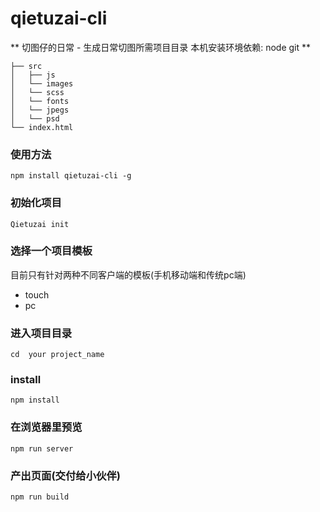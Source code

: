 # qietuzai-cli

** 切图仔的日常 - 生成日常切图所需项目目录 本机安装环境依赖: node git **

```
├── src
│   ├── js
│   └── images
│   └── scss
│   └── fonts
│   └── jpegs
│   └── psd
└── index.html
```

### 使用方法
```
npm install qietuzai-cli -g
```


### 初始化项目
```
Qietuzai init
```

### 选择一个项目模板
目前只有针对两种不同客户端的模板(手机移动端和传统pc端)
* touch
* pc
    
### 进入项目目录    
```
cd  your project_name
```

### install
```
npm install
```

### 在浏览器里预览
```
npm run server
```

### 产出页面(交付给小伙伴)
```
npm run build
```

